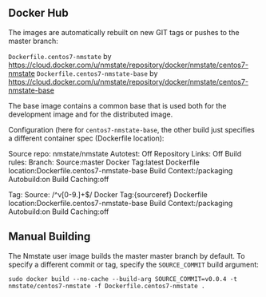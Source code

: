 ## Docker Hub

The images are automatically rebuilt on new GIT tags or pushes to the master branch:

`Dockerfile.centos7-nmstate` by https://cloud.docker.com/u/nmstate/repository/docker/nmstate/centos7-nmstate
`Dockerfile.centos7-nmstate-base` by https://cloud.docker.com/u/nmstate/repository/docker/nmstate/centos7-nmstate-base

The base image contains a common base that is used both for the development
image and for the distributed image.

Configuration (here for `centos7-nmstate-base`, the other build just specifies
a different container spec (Dockerfile location):

Source repo: nmstate/nmstate
Autotest: Off
Repository Links: Off
Build rules:
Branch:
Source:master
Docker Tag:latest
Dockerfile location:Dockerfile.centos7-nmstate-base
Build Context:/packaging
Autobuild:on
Build Caching:off

Tag:
Source: /^v[0-9.]+$/
Docker Tag:{sourceref}
Dockerfile location:Dockerfile.centos7-nmstate-base
Build Context:/packaging
Autobuild:on
Build Caching:off

## Manual Building

The Nmstate user image builds the master master branch by default. To specify a
different commit or tag, specify the `SOURCE_COMMIT` build argument:

```shell
sudo docker build --no-cache --build-arg SOURCE_COMMIT=v0.0.4 -t nmstate/centos7-nmstate -f Dockerfile.centos7-nmstate .
```
